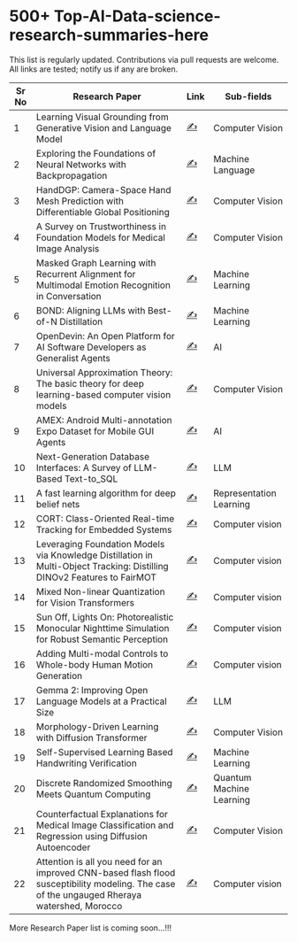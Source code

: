 # 500+ Top-AI-Data-science-research-summaries-here



This list is regularly updated. Contributions via pull requests are welcome. All links are tested; notify us if any are broken.

| Sr No | Research Paper                                        | Link                                 | Sub-fields                       |
|-------|-------------------------------------------------------|--------------------------------------|---------------------------------|
| 1     | Learning Visual Grounding from Generative Vision and Language Model                     | [✍️](https://www.linkedin.com/posts/bhoop-singh-3b41b41a9_generative-vision-and-language-model-activity-7221383255910932480-4QuD?utm_source=share&utm_medium=member_desktop)    | Computer Vision                  |
| 2     |  Exploring the Foundations of Neural Networks with Backpropagation     | [✍️](https://example.com/nlp125](https://www.linkedin.com/posts/bhoop-singh-3b41b41a9_learning-internal-representation-by-error-activity-7221152160032468993-CQjD?utm_source=share&utm_medium=member_desktop))   | Machine Language       |
| 3     |  HandDGP: Camera-Space Hand Mesh Prediction with Differentiable Global Positioning  |[✍️](https://www.linkedin.com/posts/bhoop-singh-3b41b41a9_camera-space-hand-mesh-prediction-activity-7221569348191051778-lbSG?utm_source=share&utm_medium=member_desktop)    | Computer Vision        |
| 4     | A Survey on Trustworthiness in Foundation Models for Medical Image Analysis  |[✍️](https://www.linkedin.com/posts/bhoop-singh-3b41b41a9_models-for-medical-image-analysis-activity-7221799562850488320-qA_-?utm_source=share&utm_medium=member_desktop)    | Computer Vision         |
| 5      |Masked Graph Learning with Recurrent Alignment for Multimodal Emotion Recognition in Conversation                                                                              |[✍️](https://www.linkedin.com/posts/bhoop-singh-3b41b41a9_emotion-recognition-in-conversation-activity-7222165173053091841-dHDU?utm_source=share&utm_medium=member_desktop)                                                 | Machine Learning |
| 6      |BOND: Aligning LLMs with Best-of-N Distillation  |[✍️](https://www.linkedin.com/posts/ashishpatel2604_google-deepmind-introduces-bond-a-new-rlhf-activity-7222126652871307265-RNKt?utm_source=share&utm_medium=member_desktop) |  Machine Learning |
| 7       |OpenDevin: An Open Platform for AI Software Developers as Generalist Agents |[✍️](https://www.linkedin.com/posts/analytics-vidhya_generative-ai-research-paper-activity-7222116498348158977-7vaV?utm_source=share&utm_medium=member_desktop)| AI |
| 8      | Universal Approximation Theory: The basic theory for deep learning-based computer vision models| [✍️](https://www.linkedin.com/posts/bhoop-singh-3b41b41a9_theoretical-foundations-of-deep-learning-activity-7222548214254616576-2jDa?utm_source=share&utm_medium=member_desktop)  | Computer Vision |
|9        |AMEX: Android Multi-annotation Expo Dataset for Mobile GUI Agents   |[✍️](https://www.linkedin.com/posts/analytics-vidhya_generative-ai-research-paper-activity-7222473006160265216-SbdK?utm_source=share&utm_medium=member_desktop)|AI|
| 10      | Next-Generation Database Interfaces: A Survey of LLM-Based Text-to_SQL |[✍️](https://www.linkedin.com/posts/areganti_llms-sql-activity-7218804040221032448-w8IS?utm_source=share&utm_medium=member_desktop)| LLM  |
| 11      |A fast learning algorithm for deep belief nets |[✍️](https://www.linkedin.com/posts/bhoop-singh-3b41b41a9_representation-learning-activity-7222602452833878016-iN1R?utm_source=share&utm_medium=member_desktop)  | Representation Learning |
|12       |CORT: Class-Oriented Real-time Tracking for Embedded Systems  |[✍️](https://www.linkedin.com/posts/bhoop-singh-3b41b41a9_class-oriented-real-time-tracking-activity-7222946669695262720-Xh-T?utm_source=share&utm_medium=member_desktop)| Computer vision|
| 13      |Leveraging Foundation Models via Knowledge Distillation in Multi-Object Tracking: Distilling DINOv2 Features to FairMOT |[✍️](https://www.linkedin.com/posts/bhoop-singh-3b41b41a9_multi-object-tracking-activity-7223597278840639489-x9MK?utm_source=share&utm_medium=member_desktop)| Computer vision|
|14       |Mixed Non-linear Quantization for Vision Transformers |[✍️](https://www.linkedin.com/posts/bhoop-singh-3b41b41a9_mixed-non-linear-quantization-for-vision-activity-7223806054873149440-GoV2?utm_source=share&utm_medium=member_desktop)|Computer vision|
|15       |Sun Off, Lights On: Photorealistic Monocular Nighttime Simulation for Robust Semantic Perception|[✍️](https://www.linkedin.com/posts/bhoop-singh-3b41b41a9_photorealistic-monocular-nighttime-simulation-activity-7224294450338967552-IiCv?utm_source=share&utm_medium=member_desktop)|Computer vision|
|16       |Adding Multi-modal Controls to Whole-body Human Motion Generation |[✍️](https://www.linkedin.com/posts/bhoop-singh-3b41b41a9_whole-body-human-motion-generation-activity-7224649254126936064-Vhb5?utm_source=share&utm_medium=member_desktop)| Computer vision |
|17        | Gemma 2: Improving Open Language Models at a Practical Size        |[✍️](https://www.linkedin.com/posts/bhoop-singh-3b41b41a9_gemma-team-google-deepmind-activity-7225029744591781888-gx4J?utm_source=share&utm_medium=member_desktop)| LLM |
|18        |Morphology-Driven Learning with Diffusion Transformer               |[✍️](https://www.linkedin.com/posts/bhoop-singh-3b41b41a9_morphology-driven-learning-with-diffusion-activity-7225374432037421056-SVjX?utm_source=share&utm_medium=member_desktop)| Computer Vision|
|19         |Self-Supervised Learning Based Handwriting Verification |[✍️](https://www.linkedin.com/posts/bhoop-singh-3b41b41a9_handwriting-verification-activity-7225734609639030785-PNr2?utm_source=share&utm_medium=member_desktop)| Machine Learning|
|20         |Discrete Randomized Smoothing Meets Quantum Computing    |[✍️](https://www.linkedin.com/posts/bhoop-singh-3b41b41a9_quantum-machine-learning-activity-7226074737427243008-T6ip?utm_source=share&utm_medium=member_desktop)| Quantum Machine Learning |
|21         |Counterfactual Explanations for Medical Image Classification and Regression using Diffusion Autoencoder |[✍️](https://www.linkedin.com/posts/bhoop-singh-3b41b41a9_machinelearning-ai-medicalimaging-activity-7226473339467227136-eF4W?utm_source=share&utm_medium=member_desktop)| Computer Vision|
|22         | Attention is all you need for an improved CNN-based flash flood susceptibility modeling. The case of the ungauged Rheraya watershed, Morocco |[✍️](https://www.linkedin.com/posts/bhoop-singh-3b41b41a9_machinelearning-deeplearning-cnn-activity-7226921670240780289-evng?utm_source=share&utm_medium=member_desktop)| Computer vision |


More Research Paper list is coming soon...!!!
